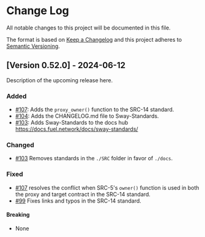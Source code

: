 # Change Log

All notable changes to this project will be documented in this file.

The format is based on [Keep a Changelog](http://keepachangelog.com/)
and this project adheres to [Semantic Versioning](http://semver.org/).

## [Version 0.52.0] - 2024-06-12

Description of the upcoming release here.

### Added

- [#107](https://github.com/FuelLabs/sway-standards/pull/107): Adds the `proxy_owner()` function to the SRC-14 standard.
- [#104](https://github.com/FuelLabs/sway-standards/pull/104): Adds the CHANGELOG.md file to Sway-Standards.
- [#103](https://github.com/FuelLabs/sway-standards/pull/103): Adds Sway-Standards to the docs hub https://docs.fuel.network/docs/sway-standards/

### Changed

- [#103](https://github.com/FuelLabs/sway-standards/pull/103) Removes standards in the `./SRC` folder in favor of `./docs`.

### Fixed

- [#107](https://github.com/FuelLabs/sway-standards/pull/107) resolves the conflict when SRC-5's `owner()` function is used in both the proxy and target contract in the SRC-14 standard.
- [#99](https://github.com/FuelLabs/sway-standards/pull/99) Fixes links and typos in the SRC-14 standard.

#### Breaking

- None